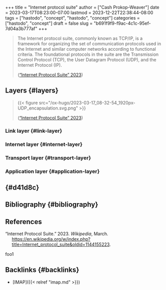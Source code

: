 +++
title = "Internet protocol suite"
author = ["Cash Prokop-Weaver"]
date = 2023-03-17T08:23:00-07:00
lastmod = 2023-12-22T22:38:44-08:00
tags = ["hastodo", "concept", "hastodo", "concept"]
categories = ["hastodo", "concept"]
draft = false
slug = "b691f9f9-f9ac-4c1c-95ef-7d04a3b777af"
+++

> The Internet protocol suite, commonly known as TCP/IP, is a framework for organizing the set of communication protocols used in the Internet and similar computer networks according to functional criteria. The foundational protocols in the suite are the Transmission Control Protocol (TCP), the User Datagram Protocol (UDP), and the Internet Protocol (IP).
>
> (<a href="#citeproc_bib_item_1">“Internet Protocol Suite” 2023</a>)


## Layers {#layers}

> {{< figure src="/ox-hugo/2023-03-17_08-32-54_1920px-UDP_encapsulation.svg.png" >}}
>
> (<a href="#citeproc_bib_item_1">“Internet Protocol Suite” 2023</a>)


### Link layer {#link-layer}


### Internet layer {#internet-layer}


### Transport layer {#transport-layer}


### Application layer {#application-layer}


##  {#d41d8c}


## Bibliography {#bibliography}

## References

<style>.csl-entry{text-indent: -1.5em; margin-left: 1.5em;}</style><div class="csl-bib-body">
  <div class="csl-entry"><a id="citeproc_bib_item_1"></a>“Internet Protocol Suite.” 2023. <i>Wikipedia</i>, March. <a href="https://en.wikipedia.org/w/index.php?title=Internet_protocol_suite&oldid=1144155223">https://en.wikipedia.org/w/index.php?title=Internet_protocol_suite&#38;oldid=1144155223</a>.</div>
</div>

foo1


## Backlinks {#backlinks}

-   [IMAP]({{< relref "imap.md" >}})
